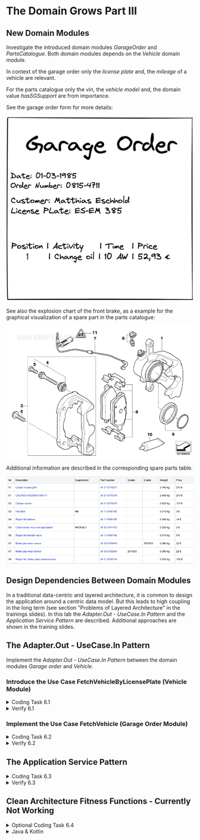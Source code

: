 # The Domain Grows Part III

## New Domain Modules

Investigate the introduced domain modules _GarageOrder_ and _PartsCatalogue_. Both domain modules 
depends on the _Vehicle_ domain module.

In context of the garage order only the _license plate_ and, the _mileage_ of a vehicle are relevant. 
 
For the parts catalogue only the _vin_, the _vehicle model_ and, the domain value _has5GSupport_ 
are from importance.

See the garage order form for more details:

![Garage Order Form](../img/garage-order-form.png)

See also the explosion chart of the front brake, as a example for the graphical visualization of a spare part in the parts catalogue:

![Explosion Chart for Front Brake](../img/explosion-chart.png)

Additional information are described in the corresponding spare parts table.

![Spare Parts Table for Front Brake](../img/spare-parts-table.png)

## Design Dependencies Between Domain Modules

In a traditional data-centric and layered architecture, it is common to design the application around a centric data model. 
But this leads to high coupling in the long term (see section "Problems of Layered Architecture" in the trainings slides). 
In this lab the <i>Adapter.Out - UseCase.In Pattern</i> and the <i>Application Service Pattern</i> are described. Additional approaches
are shown in the training slides.

## The Adapter.Out - UseCase.In Pattern

Implement the <i>Adapter.Out - UseCase.In Pattern</i> between the domain modules <i>Garage order</i> and <i>Vehicle</i>.

### Introduce the Use Case FetchVehicleByLicensePlate (Vehicle Module)

<details>
   <summary>Coding Task 6.1</summary>
   <ol>
      <li>
         Introduce an additional incoming use case in the domain module <i>Vehicle</i> with the name 
         <i>FetchVehicleByLicensePlate</i>. The use case should contain the method <i>fetchByLicensePlate</i>
      </li>
      <li>
         Implement the use case by extending the <i>VehicleQueryService</i>.
      </li>
   </ol>
   
   <details>
      <summary>Java</summary>

```java
Vehicle fetchByLicensePlate(LicensePlate licensePlate);
```

</details>

<details>
      <summary>Kotlin</summary>

```kotlin
fun fetchByLicensePlate(licensePlate: LicensePlate): Vehicle;
```

   </details>

   <details>
      <summary>C#</summary>

```java
Vehicle FetchByLicensePlate(LicensePlate licensePlate);
```

   </details>

</details>

<details>
   <summary>Verify 6.1</summary>
   <b>RUN</b> DomainRing_Task_6_1
   <br/>
   <b>RUN</b> ArchitectureTest_Task_6_1 (Java & Kotlin)
   <br/>
   <b>RUN</b> all architecture tests (C#)
</details>

### Implement the Use Case FetchVehicle (Garage Order Module)

<details>
<summary>Coding Task 6.2</summary>
   <ol>
      <li>
         Have a look at the outgoing use case <i>FetchVehicle</i> in <i>garage/order/usecase/out</i>
      </li>
      <li>
         Implement the output adapter with the name <i>VehicleModuleClient</i> and a mapper with the name 
         <i>VehicleToOriginVehicleMapper</i>.
      </li>
   </ol>
</details>

<details>
   <summary>Verify 6.2</summary>
   <b>RUN</b> OutputAdapter_Task_6_2
   <br/>
   <b>RUN</b> ArchitectureTest_Task_6_2 (Java & Kotlin)
   <br/>
   <b>RUN</b> all architecture tests (C#)
</details>

## The Application Service Pattern

<details>
   <summary>Coding Task 6.3</summary>
Implement the <i>Application Service Pattern</i> between the domain modules <i>Parts Catalogue</i> and <i>Vehicle</i>.
<ol>
   <li>
      Have a look at the <i>ExplosionChartApplicationService</i> in <i>parts/catalogue/appservice</i> and notice the dependency to
      <i>VehicleQuery</i> of the domain module vehicle.
   </li>
   <li>
        Complete the implementation of the use case <i>ExplosionChartQuery</i> in <i>ExplosionChartQueryService</i>
   </li>
   <li>
        Use <i>VehicleQuery</i> from the vehicle module to fetch necessary vehicle data
   </li>
    <li>
        Implement and use the mapper <i>VehicleToOriginVehicleMapper</i>
   </li>
</ol>

</details>

<details>
   <summary>Verify 6.3</summary>
   <b>RUN</b> ApplicationService_Task_6_3
   <br/>
   <b>RUN</b> ArchitectureTest_Task_6_3 (Java & Kotlin)
   <br/>
   <b>RUN</b> all architecture tests (C#)
</details>

##  Clean Architecture Fitness Functions - Currently Not Working

<details>
   <summary>Optional Coding Task 6.4</summary>

<ol>
   <li>
      <b>RUN</b> CleanArchitectureTest
   </li>
   <li>
      Fix the test by extending the test <i>should_check_clean_architecture_all_rings_architectural_expressive</i> 
   </li>
   <li>
      <b>RUN</b> CleanArchitectureTest again. Why did the test pass now?
   </li>
</ol>
</details>

<details>
   <summary>Java & Kotlin</summary>

```java
.adapterOutOfAdapterOutUseCaseInPattern("..garage.order.adapter.out..")
.applicationService("..parts.catalogue.appservice..")
```

</details>
